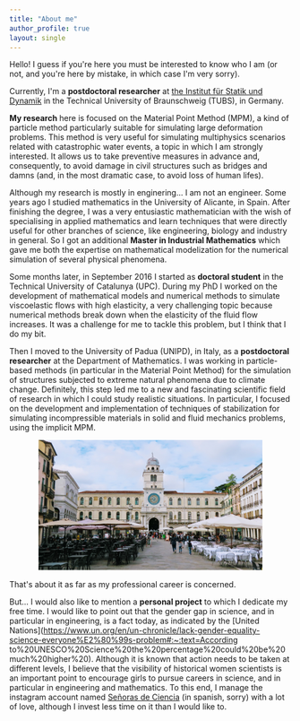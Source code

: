 ```yaml
---
title: "About me"
author_profile: true
layout: single
---
```


Hello! I guess if you're here you must be interested to know who I am (or not, and you're here by mistake, in which case I'm very sorry).

Currently, I'm a **postdoctoral researcher** at [the Institut für Statik und Dynamik](https://www.tu-braunschweig.de/isd) in the Technical University of Braunschweig (TUBS), in Germany.
<!-- I'm also part of thel Resarch Training Group [ GRK 2075](https://www.tu-braunschweig.de/grk-2075).   -->
**My research** here is focused on the Material Point Method (MPM), a kind of particle method particularly suitable for simulating large deformation problems. This method is very useful for simulating multiphysics scenarios related with catastrophic water events, a topic in which I am strongly interested. It allows us to take preventive measures in advance and, consequently, to avoid damage in civil structures such as bridges and damns (and, in the most dramatic case, to avoid loss of human lifes).

<!-- All my developments are implemented in the open-source and parallelized high performance environment [Kratos Multiphysics](https://github.com/KratosMultiphysics) code. -->

Although my research is mostly in enginering... I am not an engineer.
Some years ago I studied mathematics in the University of Alicante, in Spain. After finishing the degree, I was a very entusiastic mathematician with the wish of specialising in applied mathematics and learn techniques that were directly useful for other branches of science, like engineering, biology and industry in general. So I got an additional **Master in Industrial Mathematics** which gave me both the expertise on mathematical modelization for the numerical simulation of several physical phenomena.

<!--, by the University of Santiago de Compostela, also in Spain-->

Some months later, in September 2016 I started as **doctoral student** in the Technical University of Catalunya (UPC). During my PhD I worked on the development of mathematical models and numerical methods to simulate viscoelastic flows with high elasticity, a very challenging topic because numerical methods break down when the elasticity of the fluid flow increases.  It was a challenge for me to tackle this problem, but I think that I do my bit.

<!-- Finally, I presented [my thesis](https://www.tdx.cat/handle/10803/672679#page=1) on September 2021. -->

Then I moved to the University of Padua (UNIPD), in Italy, as a **postdoctoral researcher** at the Department of Mathematics. I was working in particle-based methods (in particular in the Material Point Method) for the simulation of structures subjected to extreme natural phenomena due to climate change. Definitely, this step led me to a new and fascinating scientific field of research in which I could study realistic situations. In particular, I focused on the development and implementation of techniques of stabilization for simulating incompressible materials in solid and fluid mechanics problems, using the implicit MPM.

<div align = "center">
	 <img src="/assets/images/IMG_9608.JPG" alt="" width="400"/>
	 <p>
<!--Piazza dei Signori, Padova (Italy)-->
	 </p>
</div>

That's about it as far as my professional career is concerned.

But... I would also like to mention a **personal project** to which I dedicate my free time. I would like to point out that the gender gap in science, and in particular in engineering, is a fact today, as indicated by the [United Nations](https://www.un.org/en/un-chronicle/lack-gender-equality-science-everyone%E2%80%99s-problem#:~:text=According to%20UNESCO%20Science%20the%20percentage%20could%20be%20much%20higher%20).
Although it is known that action needs to be taken at different levels, I believe that the visibility of historical women scientists is an important point to encourage girls to pursue careers in science, and in particular in engineering and mathematics.
To this end, I manage the  instagram account named [Señoras de Ciencia](https://www.instagram.com/senyorasciencia/) (in spanish, sorry) with a lot of love, although I invest less time on it than I would like to.








